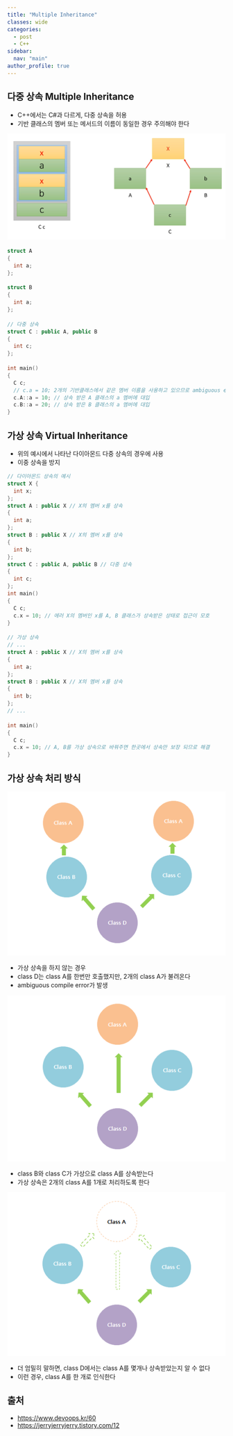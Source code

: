```yaml
---
title: "Multiple Inheritance"
classes: wide
categories: 
  - post
  - C++
sidebar:
  nav: "main"
author_profile: true
---
```


## 다중 상속 Multiple Inheritance
* C++에서는 C#과 다르게, 다중 상속을 허용
* 기반 클래스의 멤버 또는 메서드의 이름이 동일한 경우 주의해야 한다

![post_thumbnail](/assets/images/다운로드1.png)

```c++
struct A 
{ 
  int a; 
}; 

struct B 
{ 
  int a; 
}; 

// 다중 상속 
struct C : public A, public B 
{ 
  int c; 
}; 

int main() 
{ 
  C c; 
  // c.a = 10; 2개의 기반클래스에서 같은 멤버 이름을 사용하고 있으므로 ambiguous error 
  c.A::a = 10; // 상속 받은 A 클래스의 a 멤버에 대입 
  c.B::a = 20; // 상속 받은 B 클래스의 a 멤버에 대입 
}
```

## 가상 상속 Virtual Inheritance
* 위의 예시에서 나타난 다이아몬드 다중 상속의 경우에 사용
* 이중 상속을 방지

```c++
// 다이아몬드 상속의 예시
struct X { 
  int x; 
}; 
struct A : public X // X의 멤버 x를 상속 
{ 
  int a; 
}; 
struct B : public X // X의 멤버 x를 상속 
{ 
  int b; 
}; 
struct C : public A, public B // 다중 상속 
{ 
  int c; 
}; 
int main() 
{ 
  C c; 
  c.x = 10; // 에러 X의 멤버인 x를 A, B 클래스가 상속받은 상태로 접근이 모호 
}

// 가상 상속 
// ...
struct A : public X // X의 멤버 x를 상속 
{ 
  int a; 
}; 
struct B : public X // X의 멤버 x를 상속 
{ 
  int b; 
}; 
// ...

int main() 
{ 
  C c; 
  c.x = 10; // A, B를 가상 상속으로 바꿔주면 한곳에서 상속만 보장 되므로 해결
}
```

## 가상 상속 처리 방식

![post_thumbnail](/assets/images/997279425AA73DCC0E.png)
* 가상 상속을 하지 않는 경우
* class D는 class A를 한번만 호출했지만, 2개의 class A가 불려온다
* ambiguous compile error가 발생

![post_thumbnail](/assets/images/99E87B465AA73F4004.png)
* class B와 class C가 가상으로 class A를 상속받는다
* 가상 상속은 2개의 class A를 1개로 처리하도록 한다

![post_thumbnail](/assets/images/9926DA3D5AA77FFA1A.png)
* 더 엄밀히 말하면, class D에서는 class A를 몇개나 상속받았는지 알 수 없다
* 이런 경우, class A를 한 개로 인식한다

## 출처  
* <https://www.devoops.kr/60>
* <https://jerryjerryjerry.tistory.com/12>